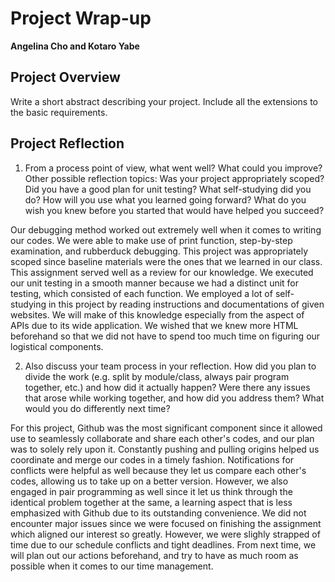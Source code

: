 # Project Wrap-up
**Angelina Cho and Kotaro Yabe**

## Project Overview
Write a short abstract describing your project. Include all the extensions to the basic requirements.

## Project Reflection
1. From a process point of view, what went well? What could you improve? Other possible reflection topics: Was your project appropriately scoped? Did you have a good plan for unit testing? What self-studying did you do? How will you use what you learned going forward? What do you wish you knew before you started that would have helped you succeed?

Our debugging method worked out extremely well when it comes to writing our codes. We were able to make use of print function, step-by-step examination, and rubberduck debugging. This project was appropriately scoped since baseline materials were the ones that we learned in our class. This assignment served well as a review for our knowledge. We executed our unit testing in a smooth manner because we had a distinct unit for testing, which consisted of each function. We employed a lot of self-studying in this project by reading instructions and documentations of given websites. We will make of this knowledge especially from the aspect of APIs due to its wide application. We wished that we knew more HTML beforehand so that we did not have to spend too much time on figuring our logistical components. 

2. Also discuss your team process in your reflection. How did you plan to divide the work (e.g. split by module/class, always pair program together, etc.) and how did it actually happen? Were there any issues that arose while working together, and how did you address them? What would you do differently next time?

For this project, Github was the most significant component since it allowed use to seamlessly collaborate and share each other's codes, and our plan was to solely rely upon it. Constantly pushing and pulling origins helped us coordinate and merge our codes in a timely fashion. Notifications for conflicts were helpful as well because they let us compare each other's codes, allowing us to take up on a better version. However, we also engaged in pair programming as well since it let us think through the identical problem together at the same, a learning aspect that is less emphasized with Github due to its outstanding convenience. We did not encounter major issues since we were focused on finishing the assignment which aligned our interest so greatly. However, we were slighly strapped of time due to our schedule conflicts and tight deadlines. From next time, we will plan out our actions beforehand, and try to have as much room as possible when it comes to our time management. 